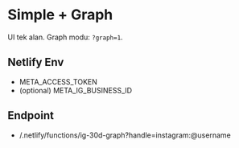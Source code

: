 # Simple + Graph
UI tek alan. Graph modu: `?graph=1`.

## Netlify Env
- META_ACCESS_TOKEN
- (optional) META_IG_BUSINESS_ID

## Endpoint
- /.netlify/functions/ig-30d-graph?handle=instagram:@username
